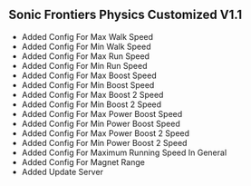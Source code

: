 ## Sonic Frontiers Physics Customized V1.1
- Added Config For Max Walk Speed
- Added Config For Min Walk Speed
- Added Config For Max Run Speed
- Added Config For Min Run Speed
- Added Config For Max Boost Speed
- Added Config For Min Boost Speed
- Added Config For Max Boost 2 Speed
- Added Config For Min Boost 2 Speed
- Added Config For Max Power Boost Speed
- Added Config For Min Power Boost Speed
- Added Config For Max Power Boost 2 Speed
- Added Config For Min Power Boost 2 Speed
- Added Config For Maximum Running Speed In General
- Added Config For Magnet Range
- Added Update Server
